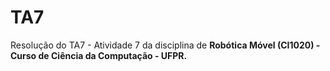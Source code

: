 # TA7
Resolução do TA7 - Atividade 7 da disciplina de **Robótica Móvel (CI1020) - Curso de Ciência da Computação - UFPR.**

